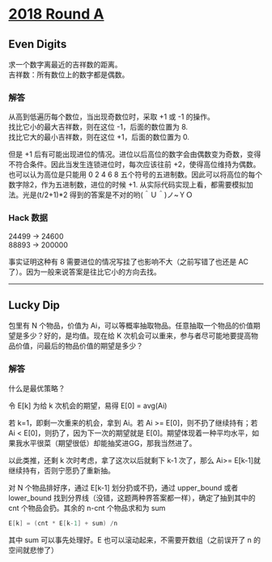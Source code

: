 # [2018 Round A](https://codingcompetitions.withgoogle.com/kickstart/round/0000000000050edf)

## Even Digits
求一个数字离最近的吉祥数的距离。  
吉祥数：所有数位上的数字都是偶数。

### 解答
从高到低遍历每个数位，当出现奇数位时，采取 +1 或 -1 的操作。  
找比它小的最大吉祥数，则在这位 -1，后面的数位置为 8.  
找比它大的最小吉祥数，则在这位 +1，后面的数位置为 0.

但是 +1 后有可能出现进位的情况。进位以后高位的数字会由偶数变为奇数，变得不符合条件。因此当发生连锁进位时，每次应该往前 +2，使得高位维持为偶数。也可以认为高位是只能用 0 2 4 6 8 五个符号的五进制数。因此可以将高位的每个数字除2，作为五进制数，进位的时候 +1. 从实际代码实现上看，都需要模拟加法。光是(t/2+1)*2 得到的答案是不对的哟(＾Ｕ＾)ノ~ＹＯ

### Hack 数据
24499 -> 24600  
88893 -> 200000

事实证明这种有 8 需要进位的情况写挂了也影响不大（之前写错了也还是 AC 了）。因为一般来说答案是往比它小的方向去找。

***

## Lucky Dip
包里有 N 个物品，价值为 Ai，可以等概率抽取物品。任意抽取一个物品的价值期望是多少？好的，是均值。现在给 K 次机会可以重来，参与者尽可能地要提高物品价值，问最后的物品价值的期望是多少？

### 解答

什么是最优策略？

令 E[k] 为给 k 次机会的期望，易得 E[0] = avg(Ai)  

若 k=1，即剩一次重来的机会，拿到 Ai。若 Ai >= E[0]，则不扔了继续持有；若 Ai < E[0]，则扔了，因为下一次的期望就是 E[0]。期望体现着一种平均水平，如果我水平很菜（期望很低）却能抽奖进GG，那我当然进了。  

以此类推，还剩 k 次时考虑，拿了这次以后就剩下 k-1 次了，那么 Ai>= E[k-1]就继续持有，否则宁愿扔了重新抽。

对 N 个物品排好序，通过 E[k-1] 划分扔或不扔，通过 upper_bound 或者 lower_bound 找到分界线（没错，这题两种界答案都一样），确定了抽到其中的 cnt 个物品会扔。其余的 n-cnt 个物品求和为 sum
```cpp
E[k] = (cnt * E[k-1] + sum) /n
```
其中 sum 可以事先处理好。E 也可以滚动起来，不需要开数组（之前误开了 n 的空间就悲惨了）